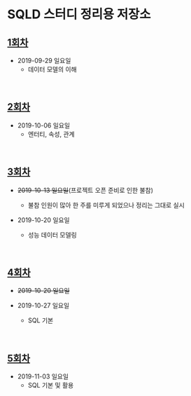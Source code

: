 # SQLD 스터디 정리용 저장소

## [1회차](sqld_01.md)
- 2019-09-29 일요일
  - 데이터 모델의 이해

<br>

## [2회차](sqld_02.md)
- 2019-10-06 일요일
  - 엔터티, 속성, 관계

<br>

## [3회차](sqld_03.md)
- ~~2019-10-13 일요일~~(프로젝트 오픈 준비로 인한 불참)
  - 불참 인원이 많아 한 주를 미루게 되었으나 정리는 그대로 실시

- 2019-10-20 일요일
  - 성능 데이터 모델링

<br>

## [4회차](sqld_04.md)
- ~~2019-10-20 일요일~~

- 2019-10-27 일요일
  - SQL 기본

<br>

## [5회차](sqld_05.md)
- 2019-11-03 일요일
  - SQL 기본 및 활용

<br>
